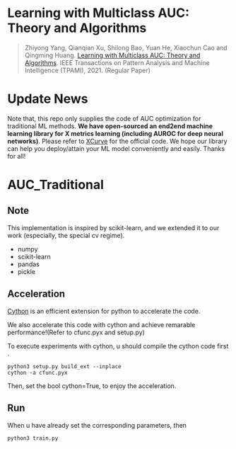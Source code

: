 # Learning with Multiclass AUC: Theory and Algorithms 
> Zhiyong Yang, Qianqian Xu, Shilong Bao, Yuan He, Xiaochun Cao and Qingming Huang. [Learning with Multiclass AUC: Theory and Algorithms](https://github.com/joshuaas/Learning-with-Multiclass-AUC-Theory-and-Algorithms/blob/master/Learning%20with%20Multiclass%20AUC-Theory%20and%20Algorithms.pdf). IEEE Transactions on Pattern Analysis and Machine Intelligence (TPAMI), 2021. (Regular Paper)

# Update News
Note that, this repo only supplies the code of AUC optimization for traditional ML methods. **We have open-sourced an end2end machine learning library for X metrics learning (including AUROC for deep neural networks)**. Please refer to [XCurve](https://github.com/statusrank/XCurve) for the official code. We hope our library can help you deploy/attain your ML model conveniently and easily. Thanks for all!  

# AUC_Traditional

## Note
This implementation is inspired by scikit-learn, and we extended it to our work (especially, the special cv regime).

- numpy
- scikit-learn
- pandas
- pickle

## Acceleration
[Cython](https://cython.org/) is an efficient extension for python to accelerate the code.

We also accelerate this code with cython and achieve remarable performance!(Refer to cfunc.pyx and setup.py)

To execute experiments with cython, u should compile the cython code first .

```
python3 setup.py build_ext --inplace
cython -a cfunc.pyx 
```

Then, set the bool cython=True, to enjoy the acceleration.
## Run
When u have already set the corresponding parameters, then
```
python3 train.py
```





